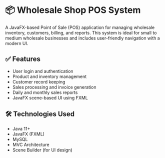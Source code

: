 # 📦 Wholesale Shop POS System

A JavaFX-based Point of Sale (POS) application for managing wholesale inventory, customers, billing, and reports. This system is ideal for small to medium wholesale businesses and includes user-friendly navigation with a modern UI.

## ✅ Features

- User login and authentication
- Product and inventory management
- Customer record keeping
- Sales processing and invoice generation
- Daily and monthly sales reports
- JavaFX scene-based UI using FXML

## 🛠 Technologies Used

- Java 11+
- JavaFX (FXML)
- MySQL
- MVC Architecture
- Scene Builder (for UI design)


